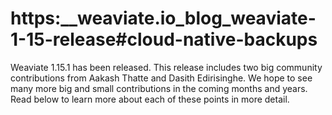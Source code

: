 # https:\_\_weaviate.io_blog_weaviate-1-15-release#cloud-native-backups

Weaviate 1.15.1 has been released. This release includes two big community contributions from Aakash Thatte and Dasith Edirisinghe. We hope to see many more big and small contributions in the coming months and years. Read below to learn more about each of these points in more detail.

